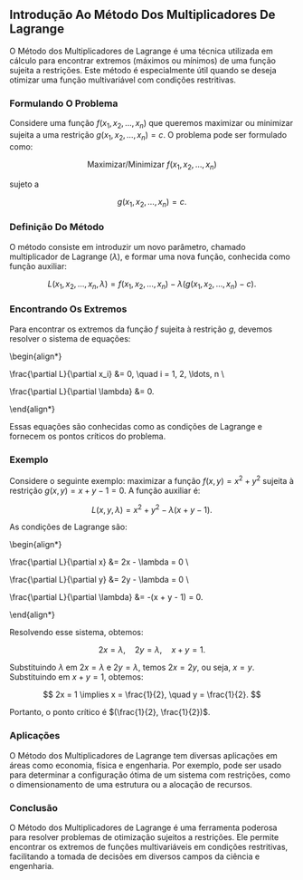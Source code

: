 ## Introdução Ao Método Dos Multiplicadores De Lagrange

O Método dos Multiplicadores de Lagrange é uma técnica utilizada em cálculo para encontrar extremos (máximos ou mínimos) de uma função sujeita a restrições. Este método é especialmente útil quando se deseja otimizar uma função multivariável com condições restritivas.

### Formulando O Problema

Considere uma função $f(x_1, x_2, \ldots, x_n)$ que queremos maximizar ou minimizar sujeita a uma restrição $g(x_1, x_2, \ldots, x_n) = c$. O problema pode ser formulado como:

$$
\text{Maximizar/Minimizar } f(x_1, x_2, \ldots, x_n)
$$

sujeto a

$$
g(x_1, x_2, \ldots, x_n) = c.
$$

### Definição Do Método

O método consiste em introduzir um novo parâmetro, chamado multiplicador de Lagrange ($\lambda$), e formar uma nova função, conhecida como função auxiliar:

$$
L(x_1, x_2, \ldots, x_n, \lambda) = f(x_1, x_2, \ldots, x_n) - \lambda (g(x_1, x_2, \ldots, x_n) - c).
$$

### Encontrando Os Extremos

Para encontrar os extremos da função $f$ sujeita à restrição $g$, devemos resolver o sistema de equações:

\begin{align*}

\frac{\partial L}{\partial x_i} &= 0, \quad i = 1, 2, \ldots, n \\

\frac{\partial L}{\partial \lambda} &= 0.

\end{align*}

Essas equações são conhecidas como as condições de Lagrange e fornecem os pontos críticos do problema.

### Exemplo

Considere o seguinte exemplo: maximizar a função $f(x, y) = x^2 + y^2$ sujeita à restrição $g(x, y) = x + y - 1 = 0$. A função auxiliar é:

$$
L(x, y, \lambda) = x^2 + y^2 - \lambda (x + y - 1).
$$

As condições de Lagrange são:

\begin{align*}

\frac{\partial L}{\partial x} &= 2x - \lambda = 0 \\

\frac{\partial L}{\partial y} &= 2y - \lambda = 0 \\

\frac{\partial L}{\partial \lambda} &= -(x + y - 1) = 0.

\end{align*}

Resolvendo esse sistema, obtemos:

$$
2x = \lambda, \quad 2y = \lambda, \quad x + y = 1.
$$

Substituindo $\lambda$ em $2x = \lambda$ e $2y = \lambda$, temos $2x = 2y$, ou seja, $x = y$. Substituindo em $x + y = 1$, obtemos:

$$
2x = 1 \implies x = \frac{1}{2}, \quad y = \frac{1}{2}.
$$

Portanto, o ponto crítico é $(\frac{1}{2}, \frac{1}{2})$.

### Aplicações

O Método dos Multiplicadores de Lagrange tem diversas aplicações em áreas como economia, física e engenharia. Por exemplo, pode ser usado para determinar a configuração ótima de um sistema com restrições, como o dimensionamento de uma estrutura ou a alocação de recursos.

### Conclusão

O Método dos Multiplicadores de Lagrange é uma ferramenta poderosa para resolver problemas de otimização sujeitos a restrições. Ele permite encontrar os extremos de funções multivariáveis em condições restritivas, facilitando a tomada de decisões em diversos campos da ciência e engenharia.
